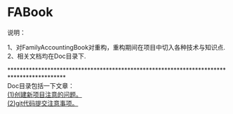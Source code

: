 # FABook
说明：

1、对FamilyAccountingBook对重构，重构期间在项目中切入各种技术与知识点.<br>
2、相关文档均在Doc目录下.<br>

******************************************************************************************<br>
Doc目录包括一下文章：<br>
[(1)创建新项目注意的问题。](https://github.com/sculg/FABook/blob/main/Doc/创建新项目注意的问题.md)<br>
[(2)git代码提交注意事项。](https://github.com/sculg/FABook/blob/main/Doc/git代码提交注意事项.md)<br>
